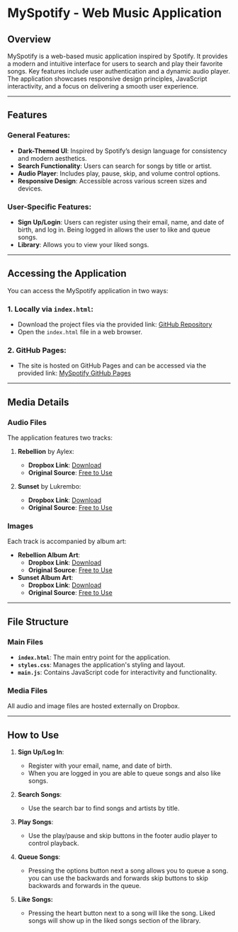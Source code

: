 # MySpotify - Web Music Application

## Overview
MySpotify is a web-based music application inspired by Spotify. It provides a modern and intuitive interface for users to search and play their favorite songs. Key features include user authentication and a dynamic audio player. The application showcases responsive design principles, JavaScript interactivity, and a focus on delivering a smooth user experience.

---

## Features
### General Features:
- **Dark-Themed UI**: Inspired by Spotify’s design language for consistency and modern aesthetics.
- **Search Functionality**: Users can search for songs by title or artist.
- **Audio Player**: Includes play, pause, skip, and volume control options.
- **Responsive Design**: Accessible across various screen sizes and devices.

### User-Specific Features:
- **Sign Up/Login**: Users can register using their email, name, and date of birth, and log in. Being logged in allows the user to like and queue songs.
- **Library**: Allows you to view your liked songs.

---

## Accessing the Application
You can access the MySpotify application in two ways:

### 1. Locally via `index.html`:
- Download the project files via the provided link: [GitHub Repository](https://github.com/JesseJohnson36839/MySpotify)
- Open the `index.html` file in a web browser.

### 2. GitHub Pages:
- The site is hosted on GitHub Pages and can be accessed via the provided link: [MySpotify GitHub Pages](https://jessejohnson36839.github.io/MySpotify/)

---

## Media Details
### Audio Files
The application features two tracks:

1. **Rebellion** by Aylex:
   - **Dropbox Link**: [Download](https://www.dropbox.com/scl/fi/tlnhpnr4w54rhas4vnn24/Rebellion.mp3?rlkey=4vzl25djg01k8wkbzko14ugp8&st=2v35umfr&dl=0)
   - **Original Source**: [Free to Use](https://freetouse.com/music/aylex/rebellion)

2. **Sunset** by Lukrembo:
   - **Dropbox Link**: [Download](https://www.dropbox.com/scl/fi/o6myi5c40pu7mkzx502yg/Sunset.mp3?rlkey=8ryl9g3a7doyfj4k3gjrd87te&st=dipku226&dl=0)
   - **Original Source**: [Free to Use](https://freetouse.com/music/lukrembo/sunset)

### Images
Each track is accompanied by album art:
- **Rebellion Album Art**:
  - **Dropbox Link**: [Download](https://www.dropbox.com/scl/fi/b3l9j3cifg5ourkr11x4u/Rebellion.png?rlkey=nvjk4e722cf627qwcpse672sl&st=g6gzx7n2&dl=0)
  - **Original Source**: [Free to Use](https://freetouse.com/music/aylex/rebellion)
- **Sunset Album Art**:
  - **Dropbox Link**: [Download](https://www.dropbox.com/scl/fi/8x5r2hmq3a6ozttk3vdgs/Sunset.png?rlkey=pi1curp5yaxuh8plo0ihwe1by&st=1o2rk9a3&dl=0)
  - **Original Source**: [Free to Use](https://freetouse.com/music/lukrembo/sunset)

---

## File Structure
### Main Files
- **`index.html`**: The main entry point for the application.
- **`styles.css`**: Manages the application's styling and layout.
- **`main.js`**: Contains JavaScript code for interactivity and functionality.

### Media Files
All audio and image files are hosted externally on Dropbox.

---

## How to Use
1. **Sign Up/Log In**:
   - Register with your email, name, and date of birth.
   - When you are logged in you are able to queue songs and also like songs.

2. **Search Songs**:
   - Use the search bar to find songs and artists by title.

3. **Play Songs**:
   - Use the play/pause and skip buttons in the footer audio player to control playback.

4. **Queue Songs**:
   - Pressing the options button next a song allows you to queue a song. you can use the backwards and forwards skip buttons to skip backwards and forwards in the queue.
  
5. **Like Songs:**
   - Pressing the heart button next to a song will like the song. Liked songs will show up in the liked songs section of the library.




